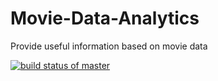 # Movie-Data-Analytics
Provide useful information based on movie data

[![build status of master](https://travis-ci.org/robjweiss/Movie-Data-Analytics.svg?branch=master)](https://travis-ci.org/robjweiss/Movie-Data-Analytics)
